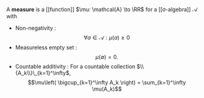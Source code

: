 A **measure** is a [[function]] $\mu: \mathcal{A} \to \RR$ for a  [[σ-algebra]] $\mathcal{A}$ with

* Non-negativity
: $$\forall a \in \mathcal{A}: \mu(a) \geq 0$$
* Measureless empty set
: $$\mu(\emptyset) = 0.$$
* Countable additivity
: For a countable collection $\\{A_k\\}\_{k=1}^\infty$, $$\mu\left( \bigcup_{k=1}^\infty A_k \right) = \sum_{k=1}^\infty \mu(A_k)$$